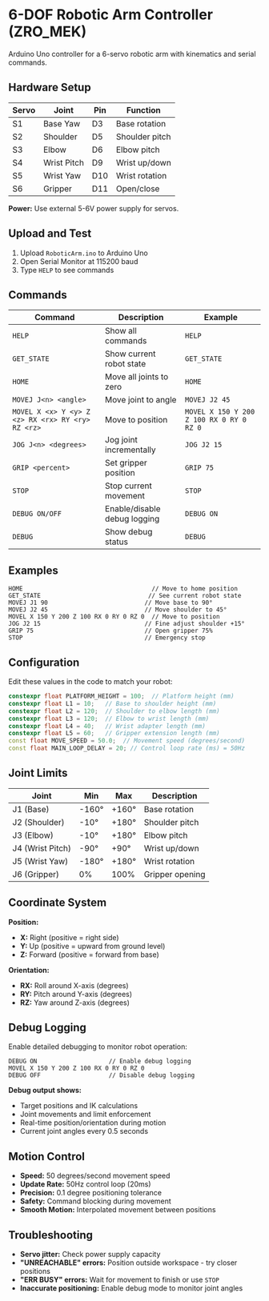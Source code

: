 # 6-DOF Robotic Arm Controller (ZRO_MEK)

Arduino Uno controller for a 6-servo robotic arm with kinematics and serial commands.

## Hardware Setup

| Servo | Joint | Pin | Function |
|-------|-------|-----|----------|
| S1 | Base Yaw | D3 | Base rotation |
| S2 | Shoulder | D5 | Shoulder pitch |
| S3 | Elbow | D6 | Elbow pitch |
| S4 | Wrist Pitch | D9 | Wrist up/down |
| S5 | Wrist Yaw | D10 | Wrist rotation |
| S6 | Gripper | D11 | Open/close |

**Power:** Use external 5-6V power supply for servos.

## Upload and Test

1. Upload `RoboticArm.ino` to Arduino Uno
2. Open Serial Monitor at 115200 baud  
3. Type `HELP` to see commands

## Commands

| Command | Description | Example |
|---------|-------------|---------|
| `HELP` | Show all commands | `HELP` |
| `GET_STATE` | Show current robot state | `GET_STATE` |
| `HOME` | Move all joints to zero | `HOME` |
| `MOVEJ J<n> <angle>` | Move joint to angle | `MOVEJ J2 45` |
| `MOVEL X <x> Y <y> Z <z> RX <rx> RY <ry> RZ <rz>` | Move to position | `MOVEL X 150 Y 200 Z 100 RX 0 RY 0 RZ 0` |
| `JOG J<n> <degrees>` | Jog joint incrementally | `JOG J2 15` |
| `GRIP <percent>` | Set gripper position | `GRIP 75` |
| `STOP` | Stop current movement | `STOP` |
| `DEBUG ON/OFF` | Enable/disable debug logging | `DEBUG ON` |
| `DEBUG` | Show debug status | `DEBUG` |

## Examples

```
HOME                                    // Move to home position
GET_STATE                              // See current robot state  
MOVEJ J1 90                           // Move base to 90°
MOVEJ J2 45                           // Move shoulder to 45°
MOVEL X 150 Y 200 Z 100 RX 0 RY 0 RZ 0  // Move to position
JOG J2 15                             // Fine adjust shoulder +15°
GRIP 75                               // Open gripper 75%
STOP                                  // Emergency stop
```

## Configuration

Edit these values in the code to match your robot:

```cpp
constexpr float PLATFORM_HEIGHT = 100;  // Platform height (mm)
constexpr float L1 = 10;   // Base to shoulder height (mm)
constexpr float L2 = 120;  // Shoulder to elbow length (mm)  
constexpr float L3 = 120;  // Elbow to wrist length (mm)
constexpr float L4 = 40;   // Wrist adapter length (mm)
constexpr float L5 = 60;   // Gripper extension length (mm)
const float MOVE_SPEED = 50.0;  // Movement speed (degrees/second)
const float MAIN_LOOP_DELAY = 20; // Control loop rate (ms) = 50Hz
```

## Joint Limits

| Joint | Min | Max | Description |
|-------|-----|-----|-------------|
| J1 (Base) | -160° | +160° | Base rotation |
| J2 (Shoulder) | -10° | +180° | Shoulder pitch |
| J3 (Elbow) | -10° | +180° | Elbow pitch |
| J4 (Wrist Pitch) | -90° | +90° | Wrist up/down |
| J5 (Wrist Yaw) | -180° | +180° | Wrist rotation |
| J6 (Gripper) | 0% | 100% | Gripper opening |

## Coordinate System

**Position:**
- **X:** Right (positive = right side)
- **Y:** Up (positive = upward from ground level)
- **Z:** Forward (positive = forward from base)

**Orientation:**
- **RX:** Roll around X-axis (degrees)
- **RY:** Pitch around Y-axis (degrees)
- **RZ:** Yaw around Z-axis (degrees)

## Debug Logging

Enable detailed debugging to monitor robot operation:

```
DEBUG ON                    // Enable debug logging
MOVEL X 150 Y 200 Z 100 RX 0 RY 0 RZ 0
DEBUG OFF                   // Disable debug logging
```

**Debug output shows:**

- Target positions and IK calculations
- Joint movements and limit enforcement  
- Real-time position/orientation during motion
- Current joint angles every 0.5 seconds

## Motion Control

- **Speed:** 50 degrees/second movement speed
- **Update Rate:** 50Hz control loop (20ms)
- **Precision:** 0.1 degree positioning tolerance
- **Safety:** Command blocking during movement
- **Smooth Motion:** Interpolated movement between positions

## Troubleshooting

- **Servo jitter:** Check power supply capacity
- **"UNREACHABLE" errors:** Position outside workspace - try closer positions  
- **"ERR BUSY" errors:** Wait for movement to finish or use `STOP`
- **Inaccurate positioning:** Enable debug mode to monitor joint angles
